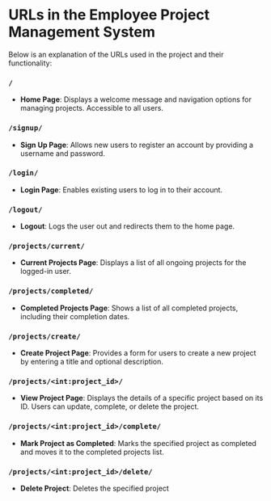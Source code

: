 # URLs in the Employee Project Management System

Below is an explanation of the URLs used in the project and their functionality:

### `/`
- **Home Page**: Displays a welcome message and navigation options for managing projects. Accessible to all users.

### `/signup/`
- **Sign Up Page**: Allows new users to register an account by providing a username and password.

### `/login/`
- **Login Page**: Enables existing users to log in to their account.

### `/logout/`
- **Logout**: Logs the user out and redirects them to the home page.

### `/projects/current/`
- **Current Projects Page**: Displays a list of all ongoing projects for the logged-in user.

### `/projects/completed/`
- **Completed Projects Page**: Shows a list of all completed projects, including their completion dates.

### `/projects/create/`
- **Create Project Page**: Provides a form for users to create a new project by entering a title and optional description.

### `/projects/<int:project_id>/`
- **View Project Page**: Displays the details of a specific project based on its ID. Users can update, complete, or delete the project.

### `/projects/<int:project_id>/complete/`
- **Mark Project as Completed**: Marks the specified project as completed and moves it to the completed projects list.

### `/projects/<int:project_id>/delete/`
- **Delete Project**: Deletes the specified project